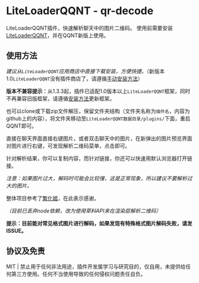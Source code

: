 # LiteLoaderQQNT - qr-decode

LiteLoaderQQNT插件，快速解析聊天中的图片二维码。
使用前需要安装[LiteLoaderQQNT](https://github.com/mo-jinran/LiteLoaderQQNT)，并在QQNT新版上使用。

## 使用方法

*建议从`LiteLoaderQQNT`应用商店中直接下载安装，方便快捷。*（新版本1.0`LiteLoaderQQNT`没有插件商店了，请遵循[手动安装方法](https://liteloaderqqnt.github.io/guide/plugins.html)）

**版本不兼容提示**：从1.3.3起，插件已适配1.0版本以上`LiteLoaderQQNT`框架，同时不再兼容旧版框架，请遵循[安装方法](https://liteloaderqqnt.github.io/guide/install.html)更新框架。





也可以clone或下载zip文件解压，保留文件夹结构（文件夹名称为`插件名`，内容为github上的内容），将文件夹移动至`LiteLoaderQQNT数据目录/plugins/`下面，重启QQNT即可。

直接在聊天界面直接右键图片，或者双击聊天中的图片，在新弹出的图片预览界面对图片进行右键，可发现解析二维码菜单，点击即可。

针对解析结果，你可以复制内容，而针对链接，你还可以快速用默认浏览器打开链接。

*注意：如果图片过大，解码时可能会比较慢，这是正常现象，所以建议不要解析过大的图片。*



整体项目参考了[繁化姬](https://github.com/qianxu2001/LiteLoaderQQNT-Plugin-Fanhuaji)，在此表示感谢。

*（目前已丢弃node依赖，改为使用草料API来在渲染层解析二维码）*



**提示：目前能对常见格式图片进行解码，如果发现有特殊格式图片解码失败，请发ISSUE。**

## 协议及免责

MIT | 禁止用于任何非法用途，插件开发属学习与研究目的，仅自用，未提供给任何第三方使用。任何不当使用导致的任何侵权问题责任自负。
